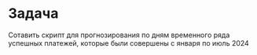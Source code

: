 # Задача

Сотавить скрипт для прогнозирования по дням временного ряда успешных платежей, которые были совершены с января по июль 2024
